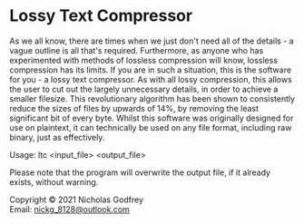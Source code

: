# Lossy Text Compressor

As we all know, there are times when we just don't need all of the details - a
vague outline is all that's required. Furthermore, as anyone who has
experimented with methods of lossless compression will know, lossless
compression has its limits. If you are in such a situation, this is the
software for you - a lossy text compressor. As with all lossy compression,
this allows the user to cut out the largely unnecessary details, in order to
achieve a smaller filesize. This revolutionary algorithm has been shown to
consistently reduce the sizes of files by upwards of 14%, by removing the
least significant bit of every byte. Whilst this software was originally
designed for use on plaintext, it can technically be used on any file format,
including raw binary, just as effectively.

Usage:	ltc <input_file> <output_file>

Please note that the program will overwrite the output file, if it already
exists, without warning.


Copyright © 2021 Nicholas Godfrey\
Email: nickg_8128@outlook.com
